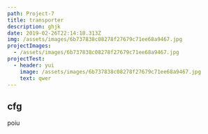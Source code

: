 ```yaml
---
path: Project-7
title: transporter
description: ghjk
date: 2019-02-26T22:14:18.313Z
img: /assets/images/6b737838c08278f27679c71ee68a9467.jpg
projectImages:
  - /assets/images/6b737838c08278f27679c71ee68a9467.jpg
projectTest:
  - header: yui
    image: /assets/images/6b737838c08278f27679c71ee68a9467.jpg
    text: qwer
---
```

## cfg

poiu
